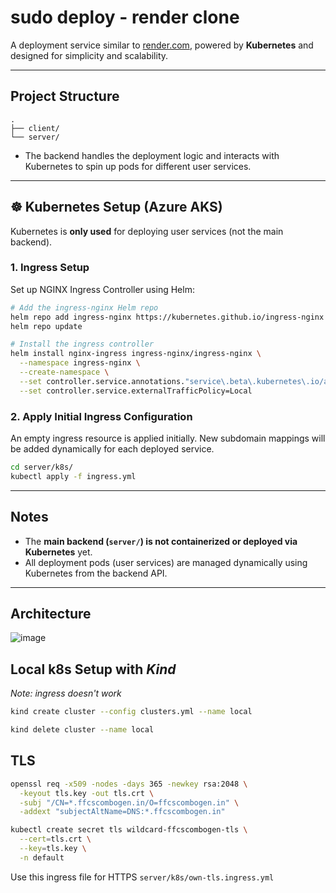 # sudo deploy - render clone

A deployment service similar to [render.com](https://render.com), powered by **Kubernetes** and designed for simplicity and scalability.

---

## Project Structure

```
.
├── client/
└── server/        
```

- The backend handles the deployment logic and interacts with Kubernetes to spin up pods for different user services.
---

## ☸️ Kubernetes Setup (Azure AKS)

Kubernetes is **only used** for deploying user services (not the main backend).

### 1. Ingress Setup

Set up NGINX Ingress Controller using Helm:

```sh
# Add the ingress-nginx Helm repo
helm repo add ingress-nginx https://kubernetes.github.io/ingress-nginx
helm repo update

# Install the ingress controller
helm install nginx-ingress ingress-nginx/ingress-nginx \
  --namespace ingress-nginx \
  --create-namespace \
  --set controller.service.annotations."service\.beta\.kubernetes\.io/azure-load-balancer-health-probe-request-path"=/healthz \
  --set controller.service.externalTrafficPolicy=Local
```

### 2. Apply Initial Ingress Configuration

An empty ingress resource is applied initially. New subdomain mappings will be added dynamically for each deployed service.

```sh
cd server/k8s/
kubectl apply -f ingress.yml 
```

---

## Notes

- The **main backend (`server/`) is not containerized or deployed via Kubernetes** yet.
- All deployment pods (user services) are managed dynamically using Kubernetes from the backend API.

---

## Architecture
![image](https://github.com/user-attachments/assets/6076b23e-4ce6-4946-94aa-d397cc866890)



## Local k8s Setup with *Kind*
*Note: ingress doesn't work*
```sh
kind create cluster --config clusters.yml --name local
```
```sh
kind delete cluster --name local
```

## TLS
```sh
openssl req -x509 -nodes -days 365 -newkey rsa:2048 \
  -keyout tls.key -out tls.crt \
  -subj "/CN=*.ffcscombogen.in/O=ffcscombogen.in" \
  -addext "subjectAltName=DNS:*.ffcscombogen.in"

```

```sh
kubectl create secret tls wildcard-ffcscombogen-tls \
  --cert=tls.crt \
  --key=tls.key \
  -n default
```
Use this ingress file for HTTPS `server/k8s/own-tls.ingress.yml`
